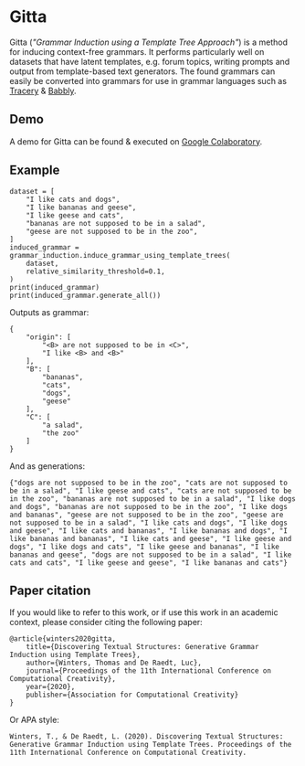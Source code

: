 # Gitta

Gitta (*"Grammar Induction using a Template Tree Approach"*) is a method for inducing context-free grammars.
It performs particularly well on datasets that have latent templates, e.g. forum topics, writing prompts and output from template-based text generators.
The found grammars can easily be converted into grammars for use in grammar languages such as [Tracery](https://tracery.io/) & [Babbly](https://github.com/twinters/babbly).

## Demo

A demo for Gitta can be found & executed on [Google Colaboratory](https://colab.research.google.com/drive/1uD2tRUrXBtHm0YYWM7vuDivjacLq7K0G?usp=sharing).

## Example

```
dataset = [
    "I like cats and dogs",
    "I like bananas and geese",
    "I like geese and cats",
    "bananas are not supposed to be in a salad",
    "geese are not supposed to be in the zoo",
]
induced_grammar = grammar_induction.induce_grammar_using_template_trees(
    dataset,
    relative_similarity_threshold=0.1,
)
print(induced_grammar)
print(induced_grammar.generate_all())
```
Outputs as grammar:
```
{
    "origin": [
        "<B> are not supposed to be in <C>",
        "I like <B> and <B>"
    ],
    "B": [
        "bananas",
        "cats",
        "dogs",
        "geese"
    ],
    "C": [
        "a salad",
        "the zoo"
    ]
}
```

And as generations:
```
{"dogs are not supposed to be in the zoo", "cats are not supposed to be in a salad", "I like geese and cats", "cats are not supposed to be in the zoo", "bananas are not supposed to be in a salad", "I like dogs and dogs", "bananas are not supposed to be in the zoo", "I like dogs and bananas", "geese are not supposed to be in the zoo", "geese are not supposed to be in a salad", "I like cats and dogs", "I like dogs and geese", "I like cats and bananas", "I like bananas and dogs", "I like bananas and bananas", "I like cats and geese", "I like geese and dogs", "I like dogs and cats", "I like geese and bananas", "I like bananas and geese", "dogs are not supposed to be in a salad", "I like cats and cats", "I like geese and geese", "I like bananas and cats"}
```


## Paper citation

If you would like to refer to this work, or if use this work in an academic context, please consider citing the following paper:

```
@article{winters2020gitta,
    title={Discovering Textual Structures: Generative Grammar Induction using Template Trees},
    author={Winters, Thomas and De Raedt, Luc},
    journal={Proceedings of the 11th International Conference on Computational Creativity},
    year={2020},
    publisher={Association for Computational Creativity}
}
```

Or APA style:
```
Winters, T., & De Raedt, L. (2020). Discovering Textual Structures: Generative Grammar Induction using Template Trees. Proceedings of the 11th International Conference on Computational Creativity.
```